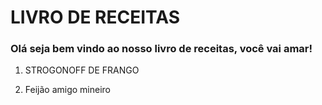 # LIVRO DE RECEITAS



### Olá seja bem vindo ao nosso livro de receitas, você vai amar!



1. STROGONOFF DE FRANGO

2. Feijão amigo mineiro

    